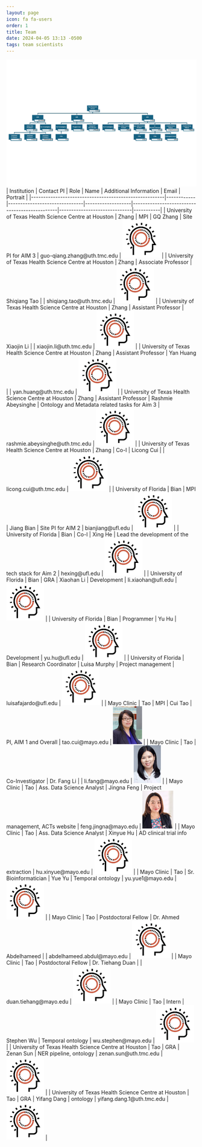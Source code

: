```yaml
---
layout: page
icon: fa fa-users
order: 1
title: Team
date: 2024-04-05 13:13 -0500
tags: team scientists
---
```


<img src="assets/img/headshot/tao-org-chart-min.jpg" alt="Org Chart" width="800">
| Institution                                           | Contact PI | Role                          | Name               | Additional Information                          | Email                        | Portrait  |
|-------------------------------------------------------|------------|-------------------------------|-------------------|-----------------------------------------------|------------------------------|-----------|
| University of Texas Health Science Centre at Houston  | Zhang      | MPI                            | GQ Zhang           | Site PI for AIM 3                               | guo-qiang.zhang@uth.tmc.edu  | <img src="assets/img/headshot/wildcard_icon.jpg" alt="Portrait of GQ Zhang" height="100"> |
| University of Texas Health Science Centre at Houston  | Zhang      | Associate Professor            | Shiqiang Tao       |                                               | shiqiang.tao@uth.tmc.edu     | <img src="assets/img/headshot/wildcard_icon.jpg" alt="Portrait of Shiqiang Tao" height="100"> |
| University of Texas Health Science Centre at Houston  | Zhang      | Assistant Professor            | Xiaojin Li         |                                               | xiaojin.li@uth.tmc.edu       | <img src="assets/img/headshot/wildcard_icon.jpg" alt="Portrait of Xiaojin Li" height="100"> |
| University of Texas Health Science Centre at Houston  | Zhang      | Assistant Professor            | Yan Huang          |                                               | yan.huang@uth.tmc.edu        | <img src="assets/img/headshot/wildcard_icon.jpg" alt="Portrait of Yan Huang" height="100"> |
| University of Texas Health Science Centre at Houston  | Zhang      | Assistant Professor            | Rashmie Abeysinghe | Ontology and Metadata related tasks for Aim 3  | rashmie.abeysinghe@uth.tmc.edu | <img src="assets/img/headshot/wildcard_icon.jpg" alt="Portrait of Rashmie Abeysinghe" height="100"> |
| University of Texas Health Science Centre at Houston  | Zhang      | Co-I                           | Licong Cui         |                                               | licong.cui@uth.tmc.edu       | <img src="assets/img/headshot/wildcard_icon.jpg" alt="Portrait of Licong Cui" height="100"> |
| University of Florida                                 | Bian       | MPI                            | Jiang Bian         | Site PI for AIM 2                               | bianjiang@ufl.edu            | <img src="assets/img/headshot/wildcard_icon.jpg" alt="Portrait of Jiang Bian" height="100"> |
| University of Florida                                 | Bian       | Co-I                           | Xing He            | Lead the development of the tech stack for Aim 2 | hexing@ufl.edu               | <img src="assets/img/headshot/wildcard_icon.jpg" alt="Portrait of Xing He" height="100"> |
| University of Florida                                 | Bian       | GRA                            | Xiaohan Li         | Development                                     | li.xiaohan@ufl.edu           | <img src="assets/img/headshot/wildcard_icon.jpg" alt="Portrait of Xiaohan Li" height="100"> |
| University of Florida                                 | Bian       | Programmer                     | Yu Hu              | Development                                     | yu.hu@ufl.edu                | <img src="assets/img/headshot/wildcard_icon.jpg" alt="Portrait of Yu Hu" height="100"> |
| University of Florida                                 | Bian       | Research Coordinator           | Luisa Murphy       | Project management                              | luisafajardo@ufl.edu         | <img src="assets/img/headshot/wildcard_icon.jpg" alt="Portrait of Luisa Murphy" height="100"> |
| Mayo Clinic                                           | Tao        | MPI                            | Cui Tao            | PI, AIM 1 and Overall                           | tao.cui@mayo.edu             | <img src="/assets/img/headshot/cuitao.jpeg" alt="Portrait of Cui Tao" height="100"> |
| Mayo Clinic                                           | Tao        | Co-Investigator                | Dr. Fang Li        |                                                |  li.fang@mayo.edu                            | <img src="/assets/img/headshot/fangli.jpeg" alt="Dr Fang Li" height="100"> |
| Mayo Clinic                                           | Tao        | Ass. Data Science Analyst      | Jingna Feng        | Project management, ACTs website                | feng.jingna@mayo.edu         | <img src="/assets/img/headshot/jingnafeng.jpeg" alt="Portrait of Jingna Feng" height="100"> |
| Mayo Clinic                                           | Tao        | Ass. Data Science Analyst      | Xinyue Hu          | AD clinical trial info extraction               | hu.xinyue@mayo.edu           | <img src="assets/img/headshot/wildcard_icon.jpg" alt="Portrait of Xinyue Hu" height="100"> |
| Mayo Clinic                                           | Tao        | Sr. Bioinformatician           | Yue Yu             | Temporal ontology                               | yu.yue1@mayo.edu             | <img src="assets/img/headshot/wildcard_icon.jpg" alt="Portrait of Yue Yu" height="100"> |
| Mayo Clinic                                           | Tao        | Postdoctoral Fellow            | Dr. Ahmed Abdelhameed |                                                | abdelhameed.abdul@mayo.edu                             | <img src="/assets/img/headshot/wildcard_icon.jpg" alt="Dr Ahmed Abdelhameed" height="100"> |
| Mayo Clinic                                           | Tao        | Postdoctoral Fellow            | Dr. Tiehang Duan   |                                                | duan.tiehang@mayo.edu                            | <img src="/assets/img/headshot/wildcard_icon.jpg" alt="Dr Tiehang Duan" height="100"> |
| Mayo Clinic                                           | Tao        | Intern                         | Stephen Wu         | Temporal ontology                               | wu.stephen@mayo.edu          | <img src="assets/img/headshot/wildcard_icon.jpg" alt="Portrait of Stephen Wu" height="100"> |
| University of Texas Health Science Centre at Houston  | Tao        | GRA                            | Zenan Sun          | NER pipeline, ontology                          | zenan.sun@uth.tmc.edu        | <img src="assets/img/headshot/wildcard_icon.jpg" alt="Portrait of Zenan Sun" height="100"> |
| University of Texas Health Science Centre at Houston  | Tao        | GRA                            | Yifang Dang        | ontology                                        | yifang.dang.1@uth.tmc.edu    | <img src="assets/img/headshot/wildcard_icon.jpg" alt="Portrait of Yifang Dang" height="100"> |




<!-- Markdown | Less | Pretty
--- | --- | ---
*Still* | `renders` | **nicely**
1 | 2 | 3 -->
